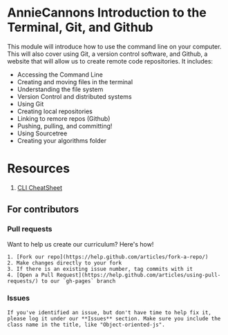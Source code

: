 # AnnieCannons Introduction to the Terminal, Git, and Github

This module will introduce how to use the command line on your computer. This will also cover using Git, a version control software, and Github, a website that will allow us to create remote code repositories. It includes:

<ul>
<li>Accessing the Command Line</li>
<li>Creating and moving files in the terminal</li>
<li>Understanding the file system</li>
<li>Version Control and distributed systems</li>
<li>Using Git</li>
<li>Creating local repositories</li>
<li>Linking to remore repos (Github)</li>
<li>Pushing, pulling, and committing!</li>
<li>Using Sourcetree</li>
<li>Creating your algorithms folder</li>
</ul>

# Resources
1) <a href="https://www.git-tower.com/blog/command-line-cheat-sheet/">CLI CheatSheet</a>

  ## For contributors

  ### Pull requests

  Want to help us create our curriculum? Here's how!

    1. [Fork our repo](https://help.github.com/articles/fork-a-repo/)
    2. Make changes directly to your fork
    3. If there is an existing issue number, tag commits with it
    4. [Open a Pull Request](https://help.github.com/articles/using-pull-requests/) to our `gh-pages` branch
    
  ### Issues

    If you've identified an issue, but don't have time to help fix it, please log it under our **Issues** section. Make sure you include the class name in the title, like "Object-oriented-js". 
